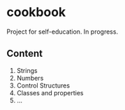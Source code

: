 # cookbook
Project for self-education. In progress.

## Content
1. Strings
2. Numbers
3. Control Structures
4. Classes and properties
5. ...
